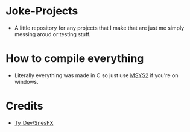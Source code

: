 # Joke-Projects

* A little repository for any projects that I make that are just me simply messing aroud or testing stuff.

# How to compile everything

* Literally everything was made in C so just use [MSYS2](https://www.msys2.org/) if you're on windows.

# Credits

* [Ty_Dev/SnesFX](https://twitter.com/SnesFX)
